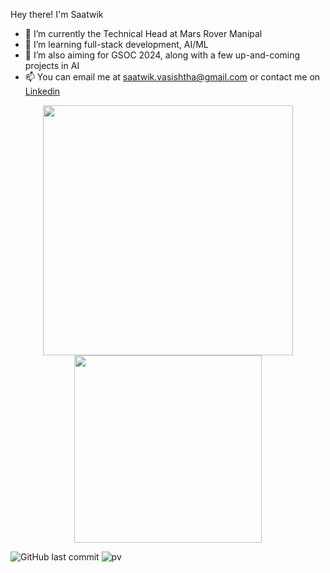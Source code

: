 Hey there! I'm Saatwik
 
- 🔭 I’m currently the Technical Head at Mars Rover Manipal
- 🌱 I’m learning full-stack development, AI/ML
- 👯 I’m also aiming for GSOC 2024, along with a few up-and-coming projects in AI
- 📫 You can email me at saatwik.vasishtha@gmail.com or contact me on [Linkedin](https://in.linkedin.com/in/saatwik-vasishtha-974a82148)
 
<p align="center"> 
<img src="https://github-readme-stats.vercel.app/api?username=Teak-Rosewood&show_icons=true&theme=dark&count_private=true" width = 400>
<img src="https://github-readme-stats.vercel.app/api/top-langs/?username=Teak-Rosewood&layout=compact&theme=dark&hide_border=true" width = 300>
</p>

![GitHub last commit](https://img.shields.io/github/last-commit/Teak-Rosewood/Teak-Rosewood)
![pv](https://pageview.vercel.app/?github_user=Teak-Rosewood)
<!--
**Blank-wastaken/Blank-wastaken** is a ✨ _special_ ✨ repository because its `README.md` (this file) appears on your GitHub profile.

Here are some ideas to get you started:

- 🔭 I’m currently working on ...
- 🌱 I’m currently learning ...
- 👯 I’m looking to collaborate on ...
- 🤔 I’m looking for help with ...
- 💬 Ask me about ...
- 📫 How to reach me: ...
- 😄 Pronouns: ...
- ⚡ Fun fact: ...
-->
